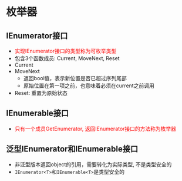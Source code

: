 # 枚举器

## IEnumerator接口

- <font color="red">实现IEnumerator接口的类型称为可枚举类型</font>
- 包含3个函数成员: Current, MoveNext, Reset
- Current
- MoveNext
  - 返回bool值，表示新位置是否已超过序列尾部
  - 原始位置在第一项之前，也意味着必须在current之前调用
- Reset: 重置为原始状态

## IEnumerable接口

- <font color="red">只有一个成员GetEnumerator, 返回IEnumerator接口的方法称为枚举器</font>

## 泛型IEnumerator和IEnumerable接口

- 非泛型版本返回object的引用，需要转化为实际类型, 不是类型安全的
- `IEnumerator<T>`和`IEnumerable<T>`是类型安全的
